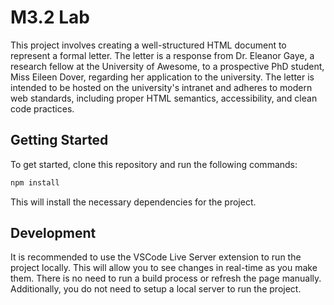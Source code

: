 # M3.2 Lab

This project involves creating a well-structured HTML document to represent a formal letter. The letter is a response from Dr. Eleanor Gaye, a research fellow at the University of Awesome, to a prospective PhD student, Miss Eileen Dover, regarding her application to the university. The letter is intended to be hosted on the university's intranet and adheres to modern web standards, including proper HTML semantics, accessibility, and clean code practices.

## Getting Started

To get started, clone this repository and run the following commands:

```bash
npm install
```
This will install the necessary dependencies for the project.

## Development

It is recommended to use the VSCode Live Server extension to run the project
locally. This will allow you to see changes in real-time as you make them. There
is no need to run a build process or refresh the page manually. Additionally,
you do not need to setup a local server to run the project.
